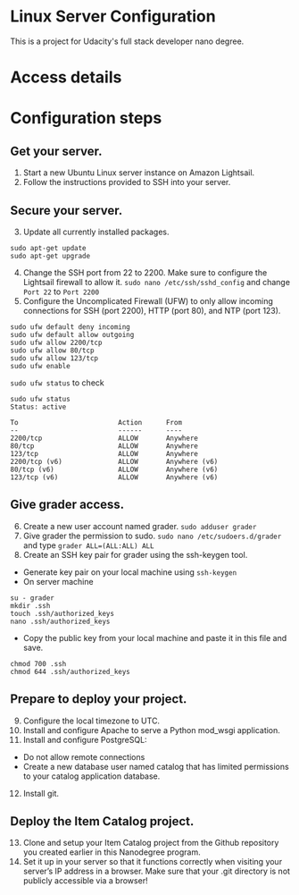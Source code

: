 # Linux Server Configuration

This is a project for Udacity's full stack developer nano degree.

# Access details 



# Configuration steps
## Get your server.
1. Start a new Ubuntu Linux server instance on Amazon Lightsail.
2. Follow the instructions provided to SSH into your server.

## Secure your server.
3. Update all currently installed packages.
```
sudo apt-get update
sudo apt-get upgrade
```
4. Change the SSH port from 22 to 2200. Make sure to configure the Lightsail firewall to allow it.
`sudo nano /etc/ssh/sshd_config` and change `Port 22` to `Port 2200`
5. Configure the Uncomplicated Firewall (UFW) to only allow incoming connections for SSH (port 2200), HTTP (port 80), and NTP (port 123).
```
sudo ufw default deny incoming
sudo ufw default allow outgoing
sudo ufw allow 2200/tcp
sudo ufw allow 80/tcp
sudo ufw allow 123/tcp
sudo ufw enable
```

`sudo ufw status` to check
```
sudo ufw status
Status: active

To                         Action      From
--                         ------      ----
2200/tcp                   ALLOW       Anywhere                  
80/tcp                     ALLOW       Anywhere                  
123/tcp                    ALLOW       Anywhere                  
2200/tcp (v6)              ALLOW       Anywhere (v6)             
80/tcp (v6)                ALLOW       Anywhere (v6)             
123/tcp (v6)               ALLOW       Anywhere (v6) 
```

## Give grader access.
6. Create a new user account named grader.
`sudo adduser grader`
7. Give grader the permission to sudo.
`sudo nano /etc/sudoers.d/grader` and type `grader ALL=(ALL:ALL) ALL`
8. Create an SSH key pair for grader using the ssh-keygen tool.
- Generate key pair on your local machine using `ssh-keygen`
- On server machine
```
su - grader
mkdir .ssh
touch .ssh/authorized_keys
nano .ssh/authorized_keys
```
- Copy the public key from your local machine and paste it in this file and save.
```
chmod 700 .ssh
chmod 644 .ssh/authorized_keys
```

## Prepare to deploy your project.
9. Configure the local timezone to UTC.
10. Install and configure Apache to serve a Python mod_wsgi application.
11. Install and configure PostgreSQL:
  - Do not allow remote connections
  - Create a new database user named catalog that has limited permissions to your catalog application database.
12. Install git.

## Deploy the Item Catalog project.
13. Clone and setup your Item Catalog project from the Github repository you created earlier in this Nanodegree program.
14. Set it up in your server so that it functions correctly when visiting your server’s IP address in a browser. Make sure that your .git directory is not publicly accessible via a browser!
